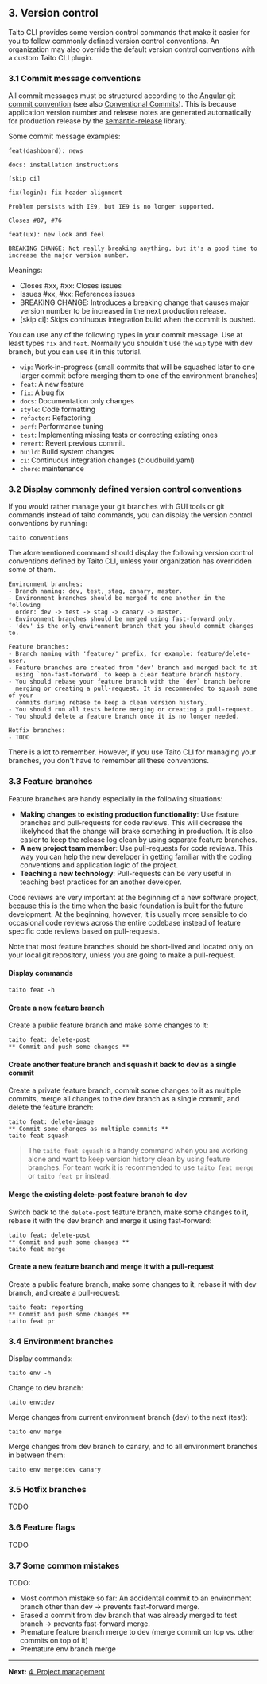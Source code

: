 ## 3. Version control

Taito CLI provides some version control commands that make it easier for you to follow commonly defined version control conventions. An organization may also override the default version control conventions with a custom Taito CLI plugin.

### 3.1 Commit message conventions

All commit messages must be structured according to the [Angular git commit convention](https://github.com/angular/angular/blob/22b96b9/CONTRIBUTING.md#-commit-message-guidelines) (see also [Conventional Commits](http://conventionalcommits.org/)). This is because application version number and release notes are generated automatically for production release by the [semantic-release](https://github.com/semantic-release/semantic-release) library.

Some commit message examples:

```shell
feat(dashboard): news
```

```shell
docs: installation instructions

[skip ci]
```

```shell
fix(login): fix header alignment

Problem persists with IE9, but IE9 is no longer supported.

Closes #87, #76
```

```shell
feat(ux): new look and feel

BREAKING CHANGE: Not really breaking anything, but it's a good time to
increase the major version number.
```

Meanings:

- Closes #xx, #xx: Closes issues
- Issues #xx, #xx: References issues
- BREAKING CHANGE: Introduces a breaking change that causes major version number to be increased in the next production release.
- [skip ci]: Skips continuous integration build when the commit is pushed.

You can use any of the following types in your commit message. Use at least types `fix` and `feat`. Normally you shouldn't use the `wip` type with dev branch, but you can use it in this tutorial.

- `wip`: Work-in-progress (small commits that will be squashed later to one larger commit before merging them to one of the environment branches)
- `feat`: A new feature
- `fix`: A bug fix
- `docs`: Documentation only changes
- `style`: Code formatting
- `refactor`: Refactoring
- `perf`: Performance tuning
- `test`: Implementing missing tests or correcting existing ones
- `revert`: Revert previous commit.
- `build`: Build system changes
- `ci`: Continuous integration changes (cloudbuild.yaml)
- `chore`: maintenance

### 3.2 Display commonly defined version control conventions

If you would rather manage your git branches with GUI tools or git commands instead of taito commands, you can display the version control conventions by running:

```shell
taito conventions
```

The aforementioned command should display the following version control conventions defined by Taito CLI, unless your organization has overridden some of them.

```shell
Environment branches:
- Branch naming: dev, test, stag, canary, master.
- Environment branches should be merged to one another in the following
  order: dev -> test -> stag -> canary -> master.
- Environment branches should be merged using fast-forward only.
- 'dev' is the only environment branch that you should commit changes to.

Feature branches:
- Branch naming with 'feature/' prefix, for example: feature/delete-user.
- Feature branches are created from 'dev' branch and merged back to it
  using `non-fast-forward` to keep a clear feature branch history.
- You should rebase your feature branch with the `dev` branch before
  merging or creating a pull-request. It is recommended to squash some of your
  commits during rebase to keep a clean version history.
- You should run all tests before merging or creating a pull-request.
- You should delete a feature branch once it is no longer needed.

Hotfix branches:
- TODO
```

There is a lot to remember. However, if you use Taito CLI for managing your branches, you don't have to remember all these conventions.

### 3.3 Feature branches

Feature branches are handy especially in the following situations:

- **Making changes to existing production functionality**: Use feature branches and pull-requests for code reviews. This will decrease the likelyhood that the change will brake something in production. It is also easier to keep the release log clean by using separate feature branches.
- **A new project team member**: Use pull-requests for code reviews. This way you can help the new developer in getting familiar with the coding conventions and application logic of the project.
- **Teaching a new technology**: Pull-requests can be very useful in teaching best practices for an another developer.

Code reviews are very important at the beginning of a new software project, because this is the time when the basic foundation is built for the future development. At the beginning, however, it is usually more sensible to do occasional code reviews across the entire codebase instead of feature specific code reviews based on pull-requests.

Note that most feature branches should be short-lived and located only on your local git repository, unless you are going to make a pull-request.

#### Display commands

```shell
taito feat -h
```

#### Create a new feature branch

Create a public feature branch and make some changes to it:

```shell
taito feat: delete-post
** Commit and push some changes **
```

#### Create another feature branch and squash it back to dev as a single commit

Create a private feature branch, commit some changes to it as multiple commits, merge all changes to the dev branch as a single commit, and delete the feature branch:

```shell
taito feat: delete-image
** Commit some changes as multiple commits **
taito feat squash
```

> The `taito feat squash` is a handy command when you are working alone and want to keep version history clean by using feature branches. For team work it is recommended to use `taito feat merge` or `taito feat pr` instead.

#### Merge the existing delete-post feature branch to dev

Switch back to the `delete-post` feature branch, make some changes to it, rebase it with the dev branch and merge it using fast-forward:

```shell
taito feat: delete-post
** Commit and push some changes **
taito feat merge
```

#### Create a new feature branch and merge it with a pull-request

Create a public feature branch, make some changes to it, rebase it with dev branch, and create a pull-request:

```shell
taito feat: reporting
** Commit and push some changes **
taito feat pr
```

### 3.4 Environment branches

Display commands:

```shell
taito env -h
```

Change to dev branch:

```shell
taito env:dev
```

Merge changes from current environment branch (dev) to the next (test):

```shell
taito env merge
```

Merge changes from dev branch to canary, and to all environment branches in between them:

```shell
taito env merge:dev canary
```

### 3.5 Hotfix branches

TODO

### 3.6 Feature flags

TODO

### 3.7 Some common mistakes

TODO:

- Most common mistake so far: An accidental commit to an environment branch other than dev -> prevents fast-forward merge.
- Erased a commit from dev branch that was already merged to test branch -> prevents fast-forward merge.
- Premature feature branch merge to dev (merge commit on top vs. other commits on top of it)
- Premature env branch merge

---

**Next:** [4. Project management](/tutorial/04-project-management)

